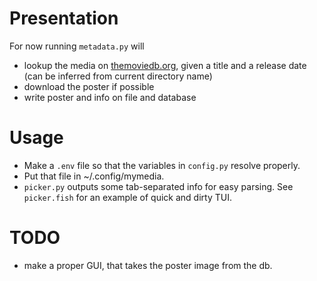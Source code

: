 # Presentation
For now running `metadata.py` will
- lookup the media on [themoviedb.org](themoviedb.org), given a title and a release date (can be inferred from current directory name)
- download the poster if possible
- write poster and info on file and database

# Usage
- Make a `.env` file so that the variables in `config.py` resolve properly.
- Put that file in ~/.config/mymedia.
- `picker.py` outputs some tab-separated info for easy parsing. See `picker.fish` for an example of quick and dirty TUI.

# TODO
 - make a proper GUI, that takes the poster image from the db.

